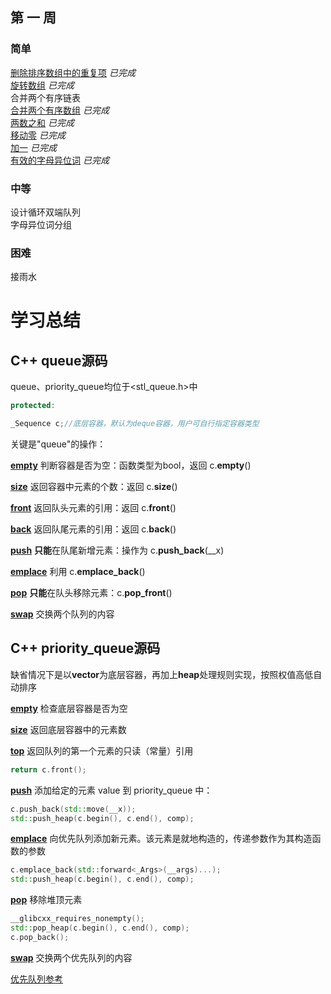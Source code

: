 ## 第 一 周  

### 简单

 [删除排序数组中的重复项](https://github.com/libracjj/AlgorithmQIUZHAO/blob/master/Week_01/Leetcode_26.cpp/) *已完成*   
 [旋转数组](https://github.com/libracjj/AlgorithmQIUZHAO/blob/master/Week_01/Leetcode_189.cpp)  *已完成*  
 合并两个有序链表  
 [合并两个有序数组](https://github.com/libracjj/AlgorithmQIUZHAO/blob/master/Week_01/Leetcode_88.py) *已完成*   
 [两数之和](https://github.com/libracjj/AlgorithmQIUZHAO/blob/master/Week_01/Leetcode_1.cpp) *已完成*   
 [移动零](https://github.com/libracjj/AlgorithmQIUZHAO/blob/master/Week_01/Leetcode_283.cpp) *已完成*   
 [加一](https://github.com/libracjj/AlgorithmQIUZHAO/blob/master/Week_01/Leetcode_66.cpp)  *已完成*   
 [有效的字母异位词](https://github.com/libracjj/AlgorithmQIUZHAO/blob/master/Week_01/Leetcode_242.cpp)   *已完成*      

### 中等 

 设计循环双端队列   
 字母异位词分组       

### 困难

 接雨水       

# 学习总结

## C++ queue源码   

queue、priority_queue均位于<stl_queue.h>中

```c++
protected:

_Sequence c;//底层容器，默认为deque容器，用户可自行指定容器类型 
```

关键是"queue"的操作：

[**empty**](http://www.cplusplus.com/reference/queue/queue/empty/) 判断容器是否为空：函数类型为bool，返回 c.**empty**()  

[**size**](http://www.cplusplus.com/reference/queue/queue/size/) 返回容器中元素的个数：返回 c.**size**()

[**front**](http://www.cplusplus.com/reference/queue/queue/front/) 返回队头元素的引用：返回 c.**front**()

[**back**](http://www.cplusplus.com/reference/queue/queue/back/) 返回队尾元素的引用：返回 c.**back**()

[**push**](http://www.cplusplus.com/reference/queue/queue/push/) **只能**在队尾新增元素：操作为 c.**push_back**(__x)

[**emplace**](http://www.cplusplus.com/reference/queue/queue/emplace/) 利用 c.**emplace_back**()

[**pop**](http://www.cplusplus.com/reference/queue/queue/pop/) **只能**在队头移除元素：c.**pop_front**()

[**swap**](http://www.cplusplus.com/reference/queue/queue/swap/) 交换两个队列的内容

## C++ priority_queue源码

缺省情况下是以**vector**为底层容器，再加上**heap**处理规则实现，按照权值高低自动排序

[**empty**](http://www.cplusplus.com/reference/queue/priority_queue/empty/) 检查底层容器是否为空

[**size**](http://www.cplusplus.com/reference/queue/priority_queue/size/) 返回底层容器中的元素数

[**top**](http://www.cplusplus.com/reference/queue/priority_queue/top/) 返回队列的第一个元素的只读（常量）引用

```c++
return c.front();
```

[**push**](http://www.cplusplus.com/reference/queue/priority_queue/push/) 添加给定的元素 value 到 priority_queue 中：

```c++
c.push_back(std::move(__x));   
std::push_heap(c.begin(), c.end(), comp);
```

[**emplace**](http://www.cplusplus.com/reference/queue/priority_queue/emplace/) 向优先队列添加新元素。该元素是就地构造的，传递参数作为其构造函数的参数

```c++
c.emplace_back(std::forward<_Args>(__args)...);
std::push_heap(c.begin(), c.end(), comp);
```

[**pop**](http://www.cplusplus.com/reference/queue/priority_queue/pop/) 移除堆顶元素

```c++
__glibcxx_requires_nonempty(); 
std::pop_heap(c.begin(), c.end(), comp);  
c.pop_back();
```

[**swap**](http://www.cplusplus.com/reference/queue/priority_queue/swap/) 交换两个优先队列的内容

[优先队列参考](https://blog.csdn.net/qq_38289815/article/details/106748014)

